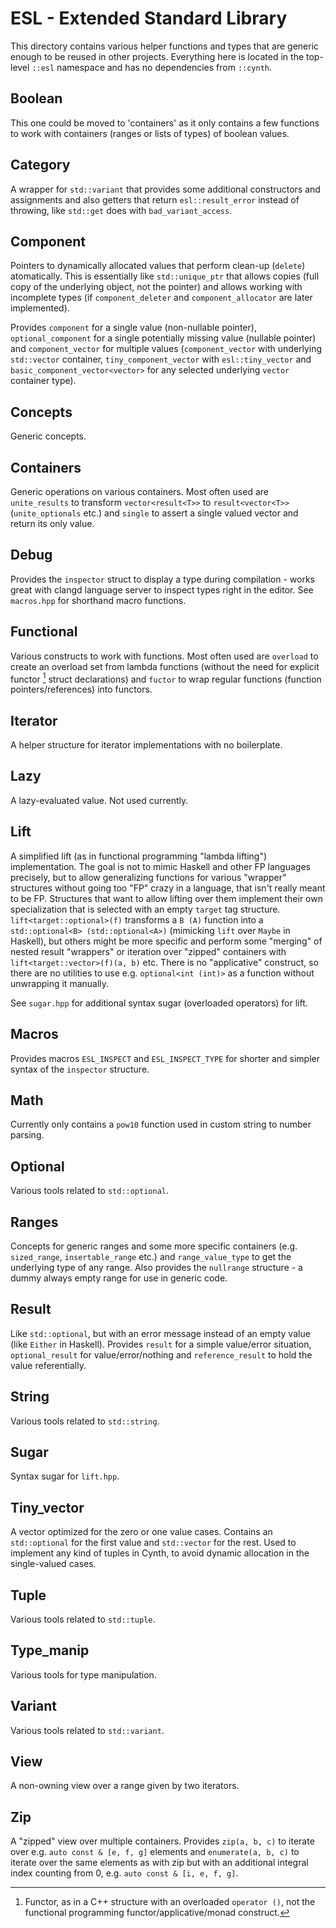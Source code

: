 # ESL - Extended Standard Library

This directory contains various helper functions and types that are generic enough to be reused in other projects.
Everything here is located in the top-level `::esl` namespace and has no dependencies from `::cynth`.

## Boolean

This one could be moved to 'containers' as it only contains a few functions
to work with containers (ranges or lists of types) of boolean values.

## Category

A wrapper for `std::variant` that provides some additional constructors and assignments
and also getters that return `esl::result_error` instead of throwing, like `std::get` does with `bad_variant_access`.

## Component

Pointers to dynamically allocated values that perform clean-up (`delete`) atomatically.
This is essentially like `std::unique_ptr` that allows copies (full copy of the underlying object, not the pointer)
and allows working with incomplete types (if `component_deleter` and `component_allocator` are later implemented).

Provides `component` for a single value (non-nullable pointer),
`optional_component` for a single potentially missing value (nullable pointer)
and `component_vector` for multiple values
(`component_vector` with underlying `std::vector` container, `tiny_component_vector` with `esl::tiny_vector`
and `basic_component_vector<vector>` for any selected underlying `vector` container type).

## Concepts

Generic concepts.

## Containers

Generic operations on various containers. Most often used are `unite_results`
to transform `vector<result<T>>` to `result<vector<T>>` (`unite_optionals` etc.)
and `single` to assert a single valued vector and return its only value.

## Debug

Provides the `inspector` struct to display a type
during compilation - works great with clangd language server
to inspect types right in the editor.
See `macros.hpp` for shorthand macro functions.

## Functional

Various constructs to work with functions. Most often used are `overload`
to create an overload set from lambda functions (without the need for explicit functor [^1] struct declarations)
and `fuctor` to wrap regular functions (function pointers/references) into functors.

[^1]: Functor, as in a C++ structure with an overloaded `operator ()`, not the functional programming functor/applicative/monad construct.

## Iterator

A helper structure for iterator implementations with no boilerplate.

## Lazy

A lazy-evaluated value. Not used currently.

## Lift

A simplified lift (as in functional programming "lambda lifting") implementation.
The goal is not to mimic Haskell and other FP languages precisely, but to allow generalizing functions for
various "wrapper" structures without going too "FP" crazy in a language, that isn't really meant to be FP.
Structures that want to allow lifting over them implement their own specialization that is selected
with an empty `target` tag structure. `lift<target::optional>(f)` transforms a `B (A)` function
into a `std::optional<B> (std::optional<A>)` (mimicking `lift` over `Maybe` in Haskell),
but others might be more specific and perform some "merging" of nested result "wrappers" or
iteration over "zipped" containers with `lift<target::vector>(f)(a, b)` etc.
There is no "applicative" construct, so there are no utilities to use e.g.
`optional<int (int)>` as a function without unwrapping it manually.

See `sugar.hpp` for additional syntax sugar (overloaded operators) for lift.

## Macros

Provides macros `ESL_INSPECT` and `ESL_INSPECT_TYPE` for shorter and simpler syntax of the `inspector` structure.

## Math

Currently only contains a `pow10` function used in custom string to number parsing.

## Optional

Various tools related to `std::optional`.

## Ranges

Concepts for generic ranges and some more specific containers (e.g. `sized_range`, `insertable_range` etc.)
and `range_value_type` to get the underlying type of any range.
Also provides the `nullrange` structure - a dummy always empty range for use in generic code.

## Result

Like `std::optional`, but with an error message instead of an empty value (like `Either` in Haskell).
Provides `result` for a simple value/error situation, `optional_result` for value/error/nothing
and `reference_result` to hold the value referentially.

## String

Various tools related to `std::string`.

## Sugar

Syntax sugar for `lift.hpp`.

## Tiny_vector

A vector optimized for the zero or one value cases. Contains an `std::optional` for the first value and `std::vector` for the rest.
Used to implement any kind of tuples in Cynth, to avoid dynamic allocation in the single-valued cases.

## Tuple

Various tools related to `std::tuple`.

## Type_manip

Various tools for type manipulation.

## Variant

Various tools related to `std::variant`.

## View

A non-owning view over a range given by two iterators.

## Zip

A "zipped" view over multiple containers.
Provides `zip(a, b, c)` to iterate over e.g. `auto const & [e, f, g]` elements and
`enumerate(a, b, c)` to iterate over the same elements as with zip but with an additional integral index
counting from 0, e.g. `auto const & [i, e, f, g]`.
